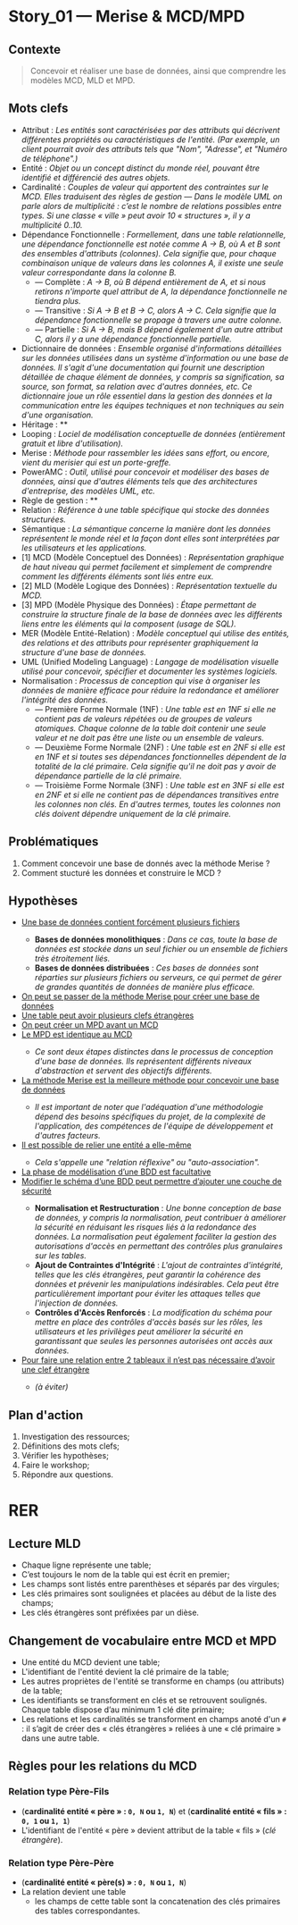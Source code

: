 <link rel="stylesheet" href="../../stylesheet.css">

# Story_01 — Merise & MCD/MPD

## Contexte
> Concevoir et réaliser une base de données, ainsi que comprendre les modèles MCD, MLD et MPD.

## Mots clefs
- <def-of>Attribut</def-of> : *Les entités sont caractérisées par des attributs qui décrivent différentes propriétés ou caractéristiques de l'entité. (Par exemple, un client pourrait avoir des attributs tels que "Nom", "Adresse", et "Numéro de téléphone".)*
- <def-of>Entité</def-of> : *Objet ou un concept distinct du monde réel, pouvant être identifié et différencié des autres objets.*
- <def-of>Cardinalité</def-of> : *Couples de valeur qui apportent des contraintes sur le MCD. Elles traduisent des règles de gestion — Dans le modèle UML on parle alors de multiplicité : c’est le nombre de relations possibles entre types. Si une classe « ville » peut avoir 10 « structures », il y a multiplicité 0..10.*
- <def-of>Dépendance Fonctionnelle</def-of> : *Formellement, dans une table relationnelle, une dépendance fonctionnelle est notée comme A → B, où A et B sont des ensembles d'attributs (colonnes). Cela signifie que, pour chaque combinaison unique de valeurs dans les colonnes A, il existe une seule valeur correspondante dans la colonne B.*
    - <def-of>— Complète</def-of> : *A → B, où B dépend entièrement de A, et si nous retirons n'importe quel attribut de A, la dépendance fonctionnelle ne tiendra plus.*
    - <def-of>— Transitive</def-of> : *Si A → B et B → C, alors A → C. Cela signifie que la dépendance fonctionnelle se propage à travers une autre colonne.*
    - <def-of>— Partielle</def-of> : *Si A → B, mais B dépend également d'un autre attribut C, alors il y a une dépendance fonctionnelle partielle.*
- <def-of>Dictionnaire de données</def-of> : *Ensemble organisé d'informations détaillées sur les données utilisées dans un système d'information ou une base de données. Il s'agit d'une documentation qui fournit une description détaillée de chaque élément de données, y compris sa signification, sa source, son format, sa relation avec d'autres données, etc. Ce dictionnaire joue un rôle essentiel dans la gestion des données et la communication entre les équipes techniques et non techniques au sein d'une organisation.*
- <def-of>Héritage</def-of> : **
- <def-of>Looping</def-of> : *Lociel de modélisation conceptuelle de données (*entièrement gratuit et libre d'utilisation*).*
- <def-of>Merise</def-of> : *Méthode pour rassembler les idées sans effort, ou encore, vient du merisier qui est un porte-greffe.*
- <def-of>PowerAMC</def-of> : *Outil, utilisé pour concevoir et modéliser des bases de données, ainsi que d'autres éléments tels que des architectures d'entreprise, des modèles UML, etc.*
- <def-of>Règle de gestion</def-of> : **
- <def-of>Relation</def-of> : *Référence à une table spécifique qui stocke des données structurées.*
- <def-of>Sémantique</def-of> : *La sémantique concerne la manière dont les données représentent le monde réel et la façon dont elles sont interprétées par les utilisateurs et les applications.*
- <def-of>[1] MCD (Modèle Conceptuel des Données)</def-of> : *Représentation graphique de haut niveau qui permet facilement et simplement de comprendre comment les différents éléments sont liés entre eux.*
- <def-of>[2] MLD (Modèle Logique des Données)</def-of> : *Représentation textuelle du MCD.*
- <def-of>[3] MPD (Modèle Physique des Données)</def-of> : *Étape permettant de construire la structure finale de la base de données avec les différents liens entre les éléments qui la composent (*usage de SQL*).*
- <def-of>MER (Modèle Entité-Relation)</def-of> : *Modèle conceptuel qui utilise des entités, des relations et des attributs pour représenter graphiquement la structure d'une base de données.*
- <def-of>UML (Unified Modeling Language)</def-of> : *Langage de modélisation visuelle utilisé pour concevoir, spécifier et documenter les systèmes logiciels.*
- <def-of>Normalisation</def-of> : *Processus de conception qui vise à organiser les données de manière efficace pour réduire la redondance et améliorer l'intégrité des données.*
    - <def-of>— Première Forme Normale (1NF)</def-of> : *Une table est en 1NF si elle ne contient pas de valeurs répétées ou de groupes de valeurs atomiques. Chaque colonne de la table doit contenir une seule valeur et ne doit pas être une liste ou un ensemble de valeurs.*
    - <def-of>— Deuxième Forme Normale (2NF)</def-of> : *Une table est en 2NF si elle est en 1NF et si toutes ses dépendances fonctionnelles dépendent de la totalité de la clé primaire. Cela signifie qu'il ne doit pas y avoir de dépendance partielle de la clé primaire.*
    - <def-of>— Troisième Forme Normale (3NF)</def-of> : *Une table est en 3NF si elle est en 2NF et si elle ne contient pas de dépendances transitives entre les colonnes non clés. En d'autres termes, toutes les colonnes non clés doivent dépendre uniquement de la clé primaire.*

## Problématiques
1. Comment concevoir une base de donnés avec la méthode Merise ?
1. Comment stucturé les données et construire le MCD ?

## Hypothèses
- <u>Une base de données contient forcément plusieurs fichiers</u> <h-f/>
    - **Bases de données monolithiques** : *Dans ce cas, toute la base de données est stockée dans un seul fichier ou un ensemble de fichiers très étroitement liés.*
    - **Bases de données distribuées** : *Ces bases de données sont réparties sur plusieurs fichiers ou serveurs, ce qui permet de gérer de grandes quantités de données de manière plus efficace.*
- <u>On peut se passer de la méthode Merise pour créer une base de données</u> <h-t/>
- <u>Une table peut avoir plusieurs clefs étrangères</u> <h-t/>
- <u>On peut créer un MPD avant un MCD</u> <h-t/>
- <u>Le MPD est identique au MCD </u> <h-f/>
    - *Ce sont deux étapes distinctes dans le processus de conception d'une base de données. Ils représentent différents niveaux d'abstraction et servent des objectifs différents.*
- <u>La méthode Merise est la meilleure méthode pour concevoir une base de données</u> <h-f/>
    - *Il est important de noter que l'adéquation d'une méthodologie dépend des besoins spécifiques du projet, de la complexité de l'application, des compétences de l'équipe de développement et d'autres facteurs.*
- <u>Il est possible de relier une entité a elle-même</u> <h-t/>
    - *Cela s'appelle une "relation réflexive" ou "auto-association".*
- <u>La phase de modélisation d’une BDD est facultative</u> <h-t/>
- <u>Modifier le schéma d’une BDD peut permettre d’ajouter une couche de sécurité</u> <h-t/>
    - **Normalisation et Restructuration** : *Une bonne conception de base de données, y compris la normalisation, peut contribuer à améliorer la sécurité en réduisant les risques liés à la redondance des données. La normalisation peut également faciliter la gestion des autorisations d'accès en permettant des contrôles plus granulaires sur les tables.*
    - **Ajout de Contraintes d'Intégrité** : *L'ajout de contraintes d'intégrité, telles que les clés étrangères, peut garantir la cohérence des données et prévenir les manipulations indésirables. Cela peut être particulièrement important pour éviter les attaques telles que l'injection de données.*
    - **Contrôles d'Accès Renforcés** : *La modification du schéma pour mettre en place des contrôles d'accès basés sur les rôles, les utilisateurs et les privilèges peut améliorer la sécurité en garantissant que seules les personnes autorisées ont accès aux données.*
- <u>Pour faire une relation entre 2 tableaux il n’est pas nécessaire d’avoir une clef étrangère</u> <h-t/>
    - *(à éviter)*

## Plan d'action
1. Investigation des ressources;
1. Définitions des mots clefs;
1. Vérifier les hypothèses;
1. Faire le workshop;
1. Répondre aux questions.

# RER

## Lecture MLD
- Chaque ligne représente une table;
- C’est toujours le nom de la table qui est écrit en premier;
- Les champs sont listés entre parenthèses et séparés par des virgules;
- Les clés primaires sont soulignées et placées au début de la liste des champs;
- Les clés étrangères sont préfixées par un dièse.

## Changement de vocabulaire entre MCD et MPD
- Une entité du MCD devient une table;
- L'identifiant de l'entité devient la clé primaire de la table;
- Les autres propriètes de l'entité se transforme en champs (ou attributs) de la table;
- Les identifiants se transforment en clés et se retrouvent soulignés. Chaque table dispose d’au minimum 1 clé dite primaire;
- Les relations et les cardinalités se transforment en champs anoté d'un `#` : il s’agit de créer des « clés étrangères » reliées à une « clé primaire » dans une autre table.

## Règles pour les relations du MCD
### Relation type Père-Fils
- (**cardinalité entité « père » : `0, N` ou `1, N`**) et (**cardinalité entité « fils » : `0, 1` ou `1, 1`**)
- L'identifiant de l'entité « père » devient attribut de la table « fils » (*clé étrangère*).

### Relation type Père-Père
- (**cardinalité entité « père(s) » : `0, N` ou `1, N`**)
- La relation devient une table
    - les champs de cette table sont la concatenation des clés primaires des tables correspondantes.